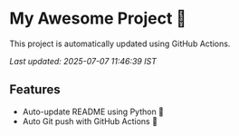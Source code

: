 # My Awesome Project 🚀

This project is automatically updated using GitHub Actions.

_Last updated: 2025-07-07 11:46:39 IST_

## Features
- Auto-update README using Python 🐍
- Auto Git push with GitHub Actions 🤖
